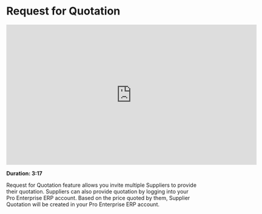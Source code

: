 <!-- add-breadcrumbs -->
# Request for Quotation

<iframe width="660" height="371" src="https://www.youtube.com/embed/q85GFvWfZGI" frameborder="0" allowfullscreen></iframe>

**Duration: 3:17**

Request for Quotation feature allows you invite multiple Suppliers to provide their quotation. Suppliers can also provide quotation by logging into your Pro Enterprise ERP account. Based on the price quoted by them, Supplier Quotation will be created in your Pro Enterprise ERP account.